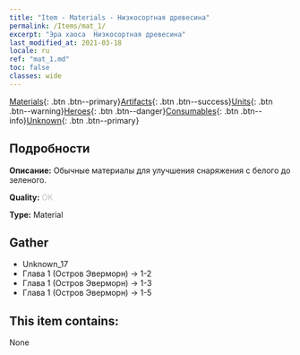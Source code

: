 ```yaml
---
title: "Item - Materials - Низкосортная древесина"
permalink: /Items/mat_1/
excerpt: "Эра хаоса  Низкосортная древесина"
last_modified_at: 2021-03-18
locale: ru
ref: "mat_1.md"
toc: false
classes: wide
---
```

 [Materials](/ru/Items/){: .btn .btn--primary}[Artifacts](/ru/Items/Artifacts/){: .btn .btn--success}[Units](/ru/Items/Units/){: .btn .btn--warning}[Heroes](/ru/Items/Heroes/){: .btn .btn--danger}[Consumables](/ru/Items/Consumables/){: .btn .btn--info}[Unknown](/ru/Items/Unknown/){: .btn .btn--primary}

## Подробности
 **Описание:** Обычные материалы для улучшения снаряжения c белого до зеленого.

 **Quality:** <span style="color: #C0C0C0">OK</span>

 **Type:** Material

## Gather

*    Unknown_17 
*    Глава 1 (Остров Эверморн) -> 1-2 
*    Глава 1 (Остров Эверморн) -> 1-3 
*    Глава 1 (Остров Эверморн) -> 1-5 

## This item contains:

  None


